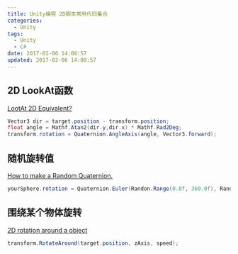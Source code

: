 ```yaml
---
title: Unity编程 2D脚本常用代码集合
categories:
  - Unity
tags:
  - Unity
  - C#
date: 2017-02-06 14:08:57
updated: 2017-02-06 14:08:57
---
```



## 2D LookAt函数

[LootAt 2D Equivalent?](http://answers.unity3d.com/questions/585035/lookat-2d-equivalent-.html)

```cs
Vector3 dir = target.position - transform.position;
float angle = Mathf.Atan2(dir.y,dir.x) * Mathf.Rad2Deg;
transform.rotation = Quaternion.AngleAxis(angle, Vector3.forward);
```

## 随机旋转值

[How to make a Random Quaternion.](http://answers.unity3d.com/questions/675338/how-to-make-a-random-quaternion.html)

```cs
yourSphere.rotation = Quaternion.Euler(Randon.Range(0.0f, 360.0f), Randon.Range(0.0f, 360.0f), Randon.Range(0.0f, 360.0f));
```

## 围绕某个物体旋转

[2D rotation around a object](http://answers.unity3d.com/questions/1133341/2d-rotation-around-a-object.html)

```cs
transform.RotateAround(target.position, zAxis, speed);
```